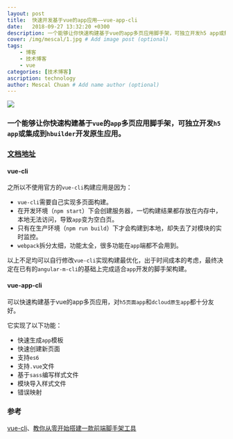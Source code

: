 ```yaml
---
layout: post
title:  快速开发基于vue的app应用——vue-app-cli
date:   2018-09-27 13:32:20 +0300
description: 一个能够让你快速构建基于vue的app多页应用脚手架，可独立开发h5 app或集成到dcloud开发原生app
cover: /img/mescal/1.jpg # Add image post (optional)
tags: 
    - 博客
    - 技术博客
    - vue
categories: [技术博客]
ascription: technology
author: Mescal Chuan # Add name author (optional)
---
```


![](https://upload-images.jianshu.io/upload_images/1495096-1d5b56057c3a3840.jpg?imageMogr2/auto-orient/strip%7CimageView2/2/w/1240)

### 一个能够让你快速构建基于`vue`的`app`多页应用脚手架，可独立开发`h5 app`或集成到`hbuilder`开发原生应用。

### [文档地址](https://mescalchuan.github.io/vue-app-cli)

#### vue-cli
之所以不使用官方的`vue-cli`构建应用是因为：
* `vue-cli`需要自己实现多页面构建。
* 在开发环境（`npm start`）下会创建服务器，一切构建结果都存放在内存中，本地无法访问，导致`app`变为空白页。
* 只有在生产环境（`npm run build`）下才会构建到本地，却失去了对模块的实时监控。
* `webpack`拆分太细，功能太全，很多功能在`app`端都不会用到。

以上不足均可以自行修改`vue-cli`实现构建最优化，出于时间成本的考虑，最终决定在已有的`angular-m-cli`的基础上完成适合`app`开发的脚手架构建。

#### vue-app-cli
可以快速构建基于vue的app多页应用，对`h5页面app`和`dcloud原生app`都十分友好。

它实现了以下功能：
* 快速生成`app`模板
* 快速创建新页面
* 支持`es6`
* 支持`.vue`文件
* 基于`sass`编写样式文件
* 模块导入样式文件
* 错误映射

### 参考
[vue-cli](https://github.com/vuejs/vue-cli)、[教你从零开始搭建一款前端脚手架工具](https://segmentfault.com/a/1190000006190814)



